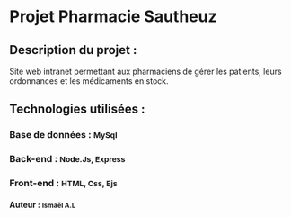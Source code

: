 # Projet Pharmacie Sautheuz

## Description du projet : 

Site web intranet permettant aux pharmaciens de gérer les patients, leurs ordonnances et les médicaments en stock.

## Technologies utilisées :

### Base de données : <span style="font-size: smaller;">MySql</span>
### Back-end : <span style="font-size: smaller;">Node.Js, Express</span>
### Front-end : <span style="font-size: smaller;">HTML, Css, Ejs</span>


#### Auteur : <span style="font-size: smaller;">Ismaël A.L</span>